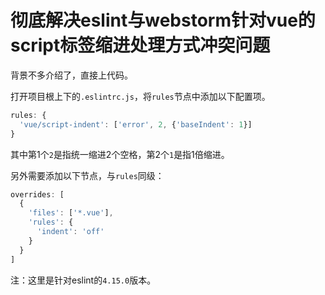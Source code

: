 # 彻底解决eslint与webstorm针对vue的script标签缩进处理方式冲突问题

背景不多介绍了，直接上代码。

打开项目根上下的`.eslintrc.js`，将`rules`节点中添加以下配置项。

```js
rules: {
  'vue/script-indent': ['error', 2, {'baseIndent': 1}]
}
```

其中第1个`2`是指统一缩进2个空格，第2个`1`是指1倍缩进。

另外需要添加以下节点，与`rules`同级：

```js
overrides: [
  {
    'files': ['*.vue'],
    'rules': {
      'indent': 'off'
    }
  }
]
```

注：这里是针对eslint的`4.15.0`版本。

